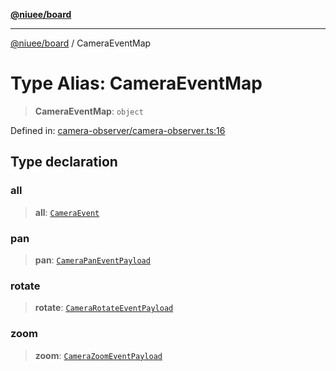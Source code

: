 [**@niuee/board**](../README.md)

***

[@niuee/board](../globals.md) / CameraEventMap

# Type Alias: CameraEventMap

> **CameraEventMap**: `object`

Defined in: [camera-observer/camera-observer.ts:16](https://github.com/niuee/board/blob/a0a1179721d4f4b943b6a9bc156753ac9737e502/src/camera-observer/camera-observer.ts#L16)

## Type declaration

### all

> **all**: [`CameraEvent`](CameraEvent.md)

### pan

> **pan**: [`CameraPanEventPayload`](CameraPanEventPayload.md)

### rotate

> **rotate**: [`CameraRotateEventPayload`](CameraRotateEventPayload.md)

### zoom

> **zoom**: [`CameraZoomEventPayload`](CameraZoomEventPayload.md)
